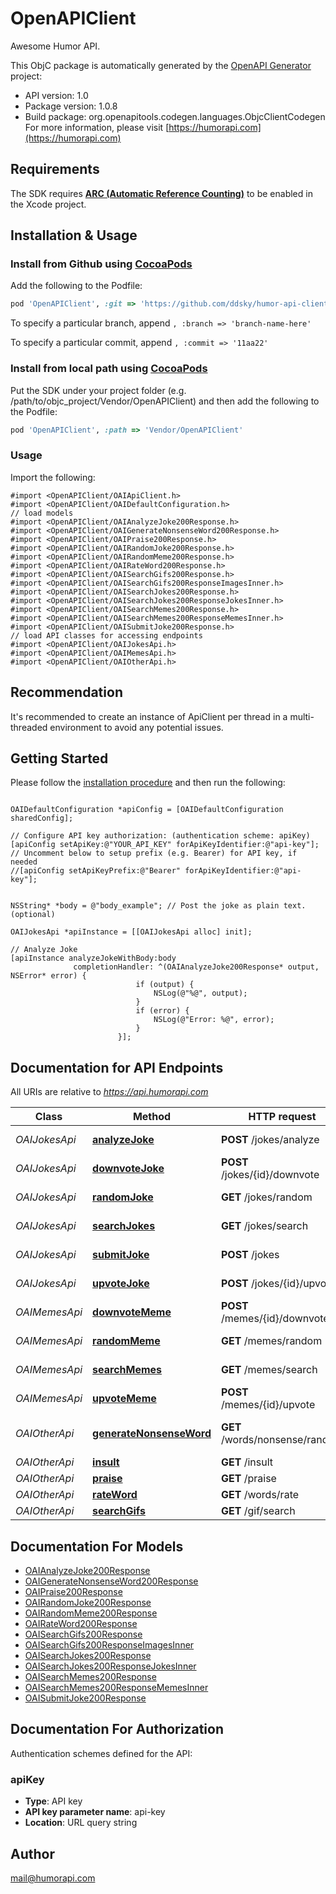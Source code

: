 # OpenAPIClient

Awesome Humor API.

This ObjC package is automatically generated by the [OpenAPI Generator](https://openapi-generator.tech) project:

- API version: 1.0
- Package version: 1.0.8
- Build package: org.openapitools.codegen.languages.ObjcClientCodegen
For more information, please visit [https://humorapi.com](https://humorapi.com)

## Requirements

The SDK requires [**ARC (Automatic Reference Counting)**](http://stackoverflow.com/questions/7778356/how-to-enable-disable-automatic-reference-counting) to be enabled in the Xcode project.

## Installation & Usage
### Install from Github using [CocoaPods](https://cocoapods.org/)

Add the following to the Podfile:

```ruby
pod 'OpenAPIClient', :git => 'https://github.com/ddsky/humor-api-clients/tree/main/objc/.git'
```

To specify a particular branch, append `, :branch => 'branch-name-here'`

To specify a particular commit, append `, :commit => '11aa22'`

### Install from local path using [CocoaPods](https://cocoapods.org/)

Put the SDK under your project folder (e.g. /path/to/objc_project/Vendor/OpenAPIClient) and then add the following to the Podfile:

```ruby
pod 'OpenAPIClient', :path => 'Vendor/OpenAPIClient'
```

### Usage

Import the following:

```objc
#import <OpenAPIClient/OAIApiClient.h>
#import <OpenAPIClient/OAIDefaultConfiguration.h>
// load models
#import <OpenAPIClient/OAIAnalyzeJoke200Response.h>
#import <OpenAPIClient/OAIGenerateNonsenseWord200Response.h>
#import <OpenAPIClient/OAIPraise200Response.h>
#import <OpenAPIClient/OAIRandomJoke200Response.h>
#import <OpenAPIClient/OAIRandomMeme200Response.h>
#import <OpenAPIClient/OAIRateWord200Response.h>
#import <OpenAPIClient/OAISearchGifs200Response.h>
#import <OpenAPIClient/OAISearchGifs200ResponseImagesInner.h>
#import <OpenAPIClient/OAISearchJokes200Response.h>
#import <OpenAPIClient/OAISearchJokes200ResponseJokesInner.h>
#import <OpenAPIClient/OAISearchMemes200Response.h>
#import <OpenAPIClient/OAISearchMemes200ResponseMemesInner.h>
#import <OpenAPIClient/OAISubmitJoke200Response.h>
// load API classes for accessing endpoints
#import <OpenAPIClient/OAIJokesApi.h>
#import <OpenAPIClient/OAIMemesApi.h>
#import <OpenAPIClient/OAIOtherApi.h>

```

## Recommendation

It's recommended to create an instance of ApiClient per thread in a multi-threaded environment to avoid any potential issues.

## Getting Started

Please follow the [installation procedure](#installation--usage) and then run the following:

```objc

OAIDefaultConfiguration *apiConfig = [OAIDefaultConfiguration sharedConfig];

// Configure API key authorization: (authentication scheme: apiKey)
[apiConfig setApiKey:@"YOUR_API_KEY" forApiKeyIdentifier:@"api-key"];
// Uncomment below to setup prefix (e.g. Bearer) for API key, if needed
//[apiConfig setApiKeyPrefix:@"Bearer" forApiKeyIdentifier:@"api-key"];


NSString* *body = @"body_example"; // Post the joke as plain text. (optional)

OAIJokesApi *apiInstance = [[OAIJokesApi alloc] init];

// Analyze Joke
[apiInstance analyzeJokeWithBody:body
              completionHandler: ^(OAIAnalyzeJoke200Response* output, NSError* error) {
                            if (output) {
                                NSLog(@"%@", output);
                            }
                            if (error) {
                                NSLog(@"Error: %@", error);
                            }
                        }];

```

## Documentation for API Endpoints

All URIs are relative to *https://api.humorapi.com*

Class | Method | HTTP request | Description
------------ | ------------- | ------------- | -------------
*OAIJokesApi* | [**analyzeJoke**](docs/OAIJokesApi.md#analyzejoke) | **POST** /jokes/analyze | Analyze Joke
*OAIJokesApi* | [**downvoteJoke**](docs/OAIJokesApi.md#downvotejoke) | **POST** /jokes/{id}/downvote | Downvote a Joke
*OAIJokesApi* | [**randomJoke**](docs/OAIJokesApi.md#randomjoke) | **GET** /jokes/random | Random Joke
*OAIJokesApi* | [**searchJokes**](docs/OAIJokesApi.md#searchjokes) | **GET** /jokes/search | Search Jokes
*OAIJokesApi* | [**submitJoke**](docs/OAIJokesApi.md#submitjoke) | **POST** /jokes | Submit Joke
*OAIJokesApi* | [**upvoteJoke**](docs/OAIJokesApi.md#upvotejoke) | **POST** /jokes/{id}/upvote | Upvote a Joke
*OAIMemesApi* | [**downvoteMeme**](docs/OAIMemesApi.md#downvotememe) | **POST** /memes/{id}/downvote | Downvote a Meme
*OAIMemesApi* | [**randomMeme**](docs/OAIMemesApi.md#randommeme) | **GET** /memes/random | Random Meme
*OAIMemesApi* | [**searchMemes**](docs/OAIMemesApi.md#searchmemes) | **GET** /memes/search | Search Memes
*OAIMemesApi* | [**upvoteMeme**](docs/OAIMemesApi.md#upvotememe) | **POST** /memes/{id}/upvote | Upvote a Meme
*OAIOtherApi* | [**generateNonsenseWord**](docs/OAIOtherApi.md#generatenonsenseword) | **GET** /words/nonsense/random | Generate Nonsense Word
*OAIOtherApi* | [**insult**](docs/OAIOtherApi.md#insult) | **GET** /insult | Insult
*OAIOtherApi* | [**praise**](docs/OAIOtherApi.md#praise) | **GET** /praise | Praise
*OAIOtherApi* | [**rateWord**](docs/OAIOtherApi.md#rateword) | **GET** /words/rate | Rate Word
*OAIOtherApi* | [**searchGifs**](docs/OAIOtherApi.md#searchgifs) | **GET** /gif/search | Search Gifs


## Documentation For Models

 - [OAIAnalyzeJoke200Response](docs/OAIAnalyzeJoke200Response.md)
 - [OAIGenerateNonsenseWord200Response](docs/OAIGenerateNonsenseWord200Response.md)
 - [OAIPraise200Response](docs/OAIPraise200Response.md)
 - [OAIRandomJoke200Response](docs/OAIRandomJoke200Response.md)
 - [OAIRandomMeme200Response](docs/OAIRandomMeme200Response.md)
 - [OAIRateWord200Response](docs/OAIRateWord200Response.md)
 - [OAISearchGifs200Response](docs/OAISearchGifs200Response.md)
 - [OAISearchGifs200ResponseImagesInner](docs/OAISearchGifs200ResponseImagesInner.md)
 - [OAISearchJokes200Response](docs/OAISearchJokes200Response.md)
 - [OAISearchJokes200ResponseJokesInner](docs/OAISearchJokes200ResponseJokesInner.md)
 - [OAISearchMemes200Response](docs/OAISearchMemes200Response.md)
 - [OAISearchMemes200ResponseMemesInner](docs/OAISearchMemes200ResponseMemesInner.md)
 - [OAISubmitJoke200Response](docs/OAISubmitJoke200Response.md)


## Documentation For Authorization


Authentication schemes defined for the API:
### apiKey

- **Type**: API key
- **API key parameter name**: api-key
- **Location**: URL query string


## Author

mail@humorapi.com

